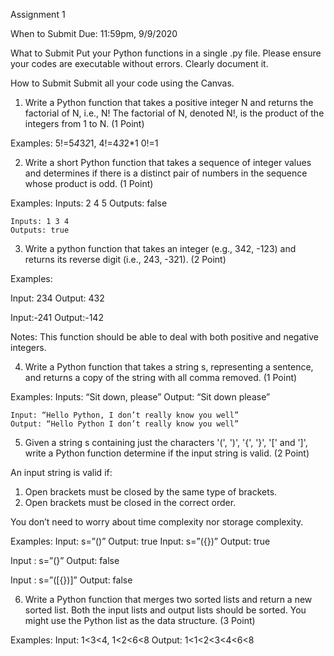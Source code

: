 Assignment 1


When to Submit
Due: 11:59pm, 9/9/2020

What to Submit
	Put your Python functions in a single .py file. Please ensure your codes are executable without errors. Clearly document it. 

How to Submit
	Submit all your code using the Canvas. 

1. Write a Python function that takes a positive integer N and returns the factorial of N, i.e., N! 
The factorial of N, denoted N!, is the product of the integers from 1 to N. (1 Point)

Examples: 
5!=5*4*3*2*1, 
4!=4*3*2*1
0!=1

2. Write a short Python function that takes a sequence of integer values and determines if there is a distinct pair of numbers in the sequence whose product is odd. (1 Point)

Examples: 
	Inputs: 2 4 5
	Outputs: false

	Inputs: 1 3 4
	Outputs: true

3. Write a python function that takes an integer (e.g., 342, -123) and returns its reverse digit (i.e., 243, -321).  (2 Point)

Examples:  

Input: 234
Output: 432

Input:-241
Output:-142

Notes: This function should be able to deal with both positive and negative integers. 




4.  Write a Python function that takes a string s, representing a sentence,
and returns a copy of the string with all comma removed.  (1 Point)

Examples: 
	Inputs: “Sit down, please”
	Output: “Sit down please”

	Input: “Hello Python, I don’t really know you well”
	Output: “Hello Python I don’t really know you well”

5. Given a string s containing just the characters '(', ')', '{', '}', '[' and ']', write a Python function determine if the input string is valid. (2 Point)

An input string is valid if:
1.	Open brackets must be closed by the same type of brackets.
2.	Open brackets must be closed in the correct order.

You don’t need to worry about time complexity nor storage complexity.   

Examples: 
Input: s=”()”
Output: true
Input: s=”({})”
Output: true

Input : s=”(}”
Output: false

Input : s=”([{})]”
Output: false


 6. Write a Python function that merges two sorted lists and return a new sorted list. Both the input lists and output lists should be sorted. You might use the Python list as the data structure. (3 Point)

Examples: 
Input:  1<3<4, 1<2<6<8
Output: 1<1<2<3<4<6<8
